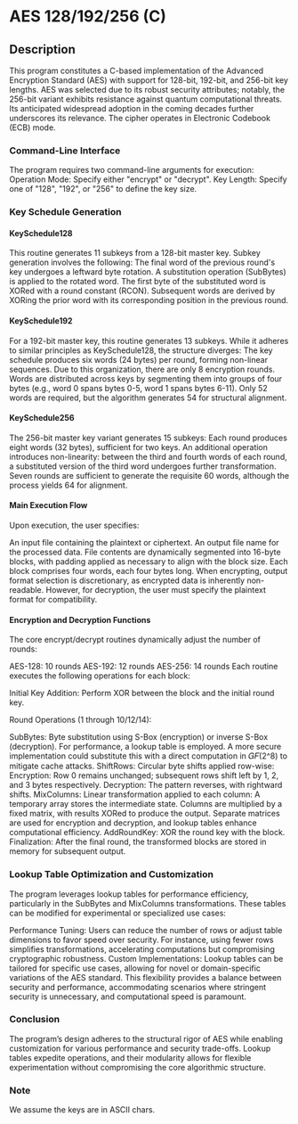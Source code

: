 # AES 128/192/256 (C)


## Description 

This program constitutes a C-based implementation of the Advanced Encryption Standard (AES) with support for 128-bit, 192-bit, and 256-bit key lengths. AES was selected due to its robust security attributes; notably, the 256-bit variant exhibits resistance against quantum computational threats. Its anticipated widespread adoption in the coming decades further underscores its relevance. The cipher operates in Electronic Codebook (ECB) mode.

### Command-Line Interface
The program requires two command-line arguments for execution:
Operation Mode: Specify either "encrypt" or "decrypt".
Key Length: Specify one of "128", "192", or "256" to define the key size.

### Key Schedule Generation

#### KeySchedule128
This routine generates 11 subkeys from a 128-bit master key. Subkey generation involves the following:
The final word of the previous round's key undergoes a leftward byte rotation.
A substitution operation (SubBytes) is applied to the rotated word.
The first byte of the substituted word is XORed with a round constant (RCON).
Subsequent words are derived by XORing the prior word with its corresponding position in the previous round.

#### KeySchedule192
For a 192-bit master key, this routine generates 13 subkeys. While it adheres to similar principles as KeySchedule128, the structure diverges:
The key schedule produces six words (24 bytes) per round, forming non-linear sequences.
Due to this organization, there are only 8 encryption rounds. Words are distributed across keys by segmenting them into groups of four bytes (e.g., word 0 spans bytes 0-5, word 1 spans bytes 6-11). Only 52 words are required, but the algorithm generates 54 for structural alignment.

#### KeySchedule256
The 256-bit master key variant generates 15 subkeys:
Each round produces eight words (32 bytes), sufficient for two keys.
An additional operation introduces non-linearity: between the third and fourth words of each round, a substituted version of the third word undergoes further transformation.
Seven rounds are sufficient to generate the requisite 60 words, although the process yields 64 for alignment.

#### Main Execution Flow
Upon execution, the user specifies:

An input file containing the plaintext or ciphertext.
An output file name for the processed data.
File contents are dynamically segmented into 16-byte blocks, with padding applied as necessary to align with the block size. Each block comprises four words, each four bytes long. When encrypting, output format selection is discretionary, as encrypted data is inherently non-readable. However, for decryption, the user must specify the plaintext format for compatibility.

#### Encryption and Decryption Functions
The core encrypt/decrypt routines dynamically adjust the number of rounds:

AES-128: 10 rounds
AES-192: 12 rounds
AES-256: 14 rounds
Each routine executes the following operations for each block:

Initial Key Addition: Perform XOR between the block and the initial round key.

Round Operations (1 through 10/12/14):

SubBytes: Byte substitution using S-Box (encryption) or inverse S-Box (decryption). For performance, a lookup table is employed. A more secure implementation could substitute this with a direct computation in 𝐺𝐹(2^8) to mitigate cache attacks.
ShiftRows: Circular byte shifts applied row-wise:
Encryption: Row 0 remains unchanged; subsequent rows shift left by 1, 2, and 3 bytes respectively.
Decryption: The pattern reverses, with rightward shifts.
MixColumns: Linear transformation applied to each column:
A temporary array stores the intermediate state.
Columns are multiplied by a fixed matrix, with results XORed to produce the output. Separate matrices are used for encryption and decryption, and lookup tables enhance computational efficiency.
AddRoundKey: XOR the round key with the block.
Finalization: After the final round, the transformed blocks are stored in memory for subsequent output.

### Lookup Table Optimization and Customization
The program leverages lookup tables for performance efficiency, particularly in the SubBytes and MixColumns transformations. These tables can be modified for experimental or specialized use cases:

Performance Tuning: Users can reduce the number of rows or adjust table dimensions to favor speed over security. For instance, using fewer rows simplifies transformations, accelerating computations but compromising cryptographic robustness.
Custom Implementations: Lookup tables can be tailored for specific use cases, allowing for novel or domain-specific variations of the AES standard.
This flexibility provides a balance between security and performance, accommodating scenarios where stringent security is unnecessary, and computational speed is paramount.

### Conclusion
The program’s design adheres to the structural rigor of AES while enabling customization for various performance and security trade-offs. Lookup tables expedite operations, and their modularity allows for flexible experimentation without compromising the core algorithmic structure.

### Note
We assume the keys are in ASCII chars.